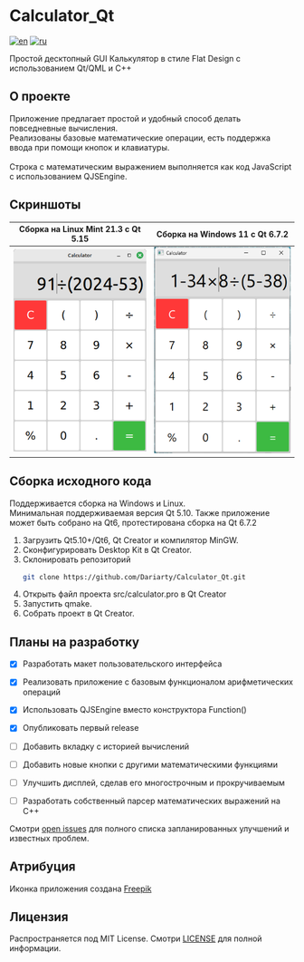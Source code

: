 # Calculator_Qt

[![en](https://img.shields.io/badge/lang-en-blue.svg)](https://github.com/Dariarty/Calculator_Qt/blob/main/README.md)
[![ru](https://img.shields.io/badge/lang-ru-red.svg)](https://github.com/Dariarty/Calculator_Qt/blob/main/README.ru.md)

Простой десктопный GUI Калькулятор в стиле Flat Design с использованием Qt/QML и C++

## О проекте

Приложение предлагает простой и удобный способ делать повседневные вычисления. </br>
Реализованы базовые математические операции, есть поддержка ввода при помощи кнопок и клавиатуры. </br>
</br>
Строка с математическим выражением выполняется как код JavaScript с использованием QJSEngine. </br>

## Скриншоты

| Сборка на Linux Mint 21.3 с Qt 5.15 | Сборка на Windows 11 с Qt 6.7.2 |
| --- | --- |
![alt text](assets/screenshot_linuxmint.png) | ![alt text](assets/screenshot_windows11.png)

## Сборка исходного кода
Поддерживается сборка на Windows и Linux.</br>
Минимальная поддерживаемая версия Qt 5.10. Также приложение может быть собрано на Qt6, протестирована сборка на Qt 6.7.2 </br>

1.  Загрузить Qt5.10+/Qt6, Qt Creator и компилятор MinGW.</br>
3.  Сконфигурировать Desktop Kit в Qt Creator. </br>
4.  Склонировать репозиторий
     ```sh
     git clone https://github.com/Dariarty/Calculator_Qt.git
     ```
5.  Открыть файл проекта src/calculator.pro в Qt Creator</br>
5.  Запустить qmake.</br>
5.  Собрать проект в Qt Creator.</br>

## Планы на разработку

- [x] Разработать макет пользовательского интерфейса
- [x] Реализовать приложение с базовым функционалом арифметических операций
- [x] Использовать QJSEngine вместо конструктора Function()
- [x] Опубликовать первый release
- [ ] Добавить вкладку с историей вычислений
- [ ] Добавить новые кнопки с другими математическими функциями
- [ ] Улучшить дисплей, сделав его многострочным и прокручиваемым
- [ ] Разработать собственный парсер математических выражений на C++


Смотри [open issues](https://github.com/Dariarty/Calculator_Qt/issues) для полного списка запланированных улучшений и известных проблем.

## Атрибуция

Иконка приложения создана [Freepik](https://freepik.com)

## Лицензия

Распространяется под MIT License. Смотри [LICENSE](LICENSE) для полной информации.
